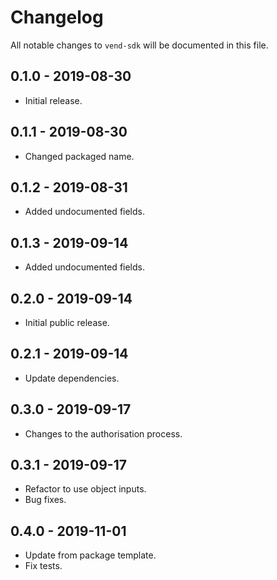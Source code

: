 # Changelog

All notable changes to `vend-sdk` will be documented in this file.

## 0.1.0 - 2019-08-30

- Initial release.

## 0.1.1 - 2019-08-30

- Changed packaged name.

## 0.1.2 - 2019-08-31

- Added undocumented fields.

## 0.1.3 - 2019-09-14

- Added undocumented fields.

## 0.2.0 - 2019-09-14

- Initial public release.

## 0.2.1 - 2019-09-14

- Update dependencies.

## 0.3.0 - 2019-09-17

- Changes to the authorisation process.

## 0.3.1 - 2019-09-17

- Refactor to use object inputs.
- Bug fixes.

## 0.4.0 - 2019-11-01

- Update from package template.
- Fix tests.
